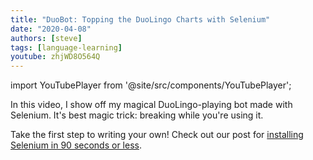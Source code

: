 ```yaml
---
title: "DuoBot: Topping the DuoLingo Charts with Selenium"
date: "2020-04-08"
authors: [steve]
tags: [language-learning]
youtube: zhjWD8O564Q
---
```


import YouTubePlayer from '@site/src/components/YouTubePlayer';

<YouTubePlayer youtubeLink={frontMatter.youtube} />

In this video, I show off my magical DuoLingo-playing bot made with Selenium. It's best magic trick: breaking while you're using it.

<!--truncate-->

Take the first step to writing your own! Check out our post for [installing Selenium in 90 seconds or less](/blog/lte-90-sec/install-selenium-python-ubuntu).
